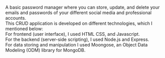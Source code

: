 A basic password manager  where you can  store, update, and delete your emails and passwords of your different social media and professional  accounts.<br>
This CRUD application  is developed on  different technologies, which I mentioned below:<br>
For frontend (user interface), I used HTML CSS, and Javascript.<br>
For the backend  (server-side scripting), I  used  Node.js and Express.<br>
For data storing and manipulation I used Moongose, an  Object Data Modeling (ODM) library for MongoDB.
